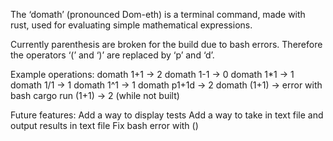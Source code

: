 The ‘domath’ (pronounced Dom-eth) is a terminal command, made with rust, used for evaluating simple mathematical expressions.

Currently parenthesis are broken for the build due to bash errors. Therefore the operators ‘(’ and ‘)’ are replaced by ‘p’ and ‘d’.

Example operations:
	domath 1+1 -> 2
	domath 1-1 -> 0
	domath 1*1 -> 1
	domath 1/1 -> 1
	domath 1^1 -> 1
domath p1+1d -> 2
	domath (1+1) -> error with bash
	cargo run (1+1) -> 2 (while not built)
	
Future features:
	Add a way to display tests
	Add a way to take in text file and output results in text file
	Fix bash error with ()
